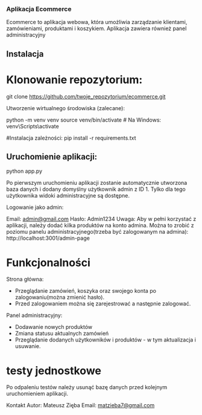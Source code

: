 ### Aplikacja Ecommerce

Ecommerce to aplikacja webowa, która umożliwia zarządzanie klientami, zamówieniami, produktami i koszykiem. Aplikacja zawiera również panel administracyjny 

## Instalacja

# Klonowanie repozytorium:

git clone https://github.com/twoje_repozytorium/ecommerce.git

Utworzenie wirtualnego środowiska (zalecane):

python -m venv venv
source venv/bin/activate   # Na Windows: venv\Scripts\activate

#Instalacja zależności:
pip install -r requirements.txt

## Uruchomienie aplikacji:

python app.py

Po pierwszym uruchomieniu aplikacji zostanie automatycznie utworzona baza danych i dodany domyślny użytkownik admin z ID 1. Tylko dla tego użytkownika widoki administracyjne są dostępne.

Logowanie jako admin:

Email: admin@gmail.com
Hasło: Admin1234
Uwaga: Aby w pełni korzystać z aplikacji, należy dodać kilka produktów na konto admina. Można to zrobić z poziomu panelu administracyjnego(trzeba być zalogowanym na admina): http://localhost:3001/admin-page

# Funkcjonalności
Strona główna:
- Przeglądanie zamówień, koszyka oraz swojego konta po zalogowaniu(można zmienić hasło).
- Przed zalogowaniem można się zarejestrować a następnie zalogować.
  
Panel administracyjny:
- Dodawanie nowych produktów
- Zmiana statusu aktualnych zamówień
- Przeglądanie dodanych użytkowników i produktów - w tym aktualizacja i usuwanie.

# testy jednostkowe 
Po odpaleniu testów należy usunąć bazę danych przed kolejnym uruchomieniem aplikacji.

Kontakt
Autor: Mateusz Zięba
Email: matzieba7@gmail.com
